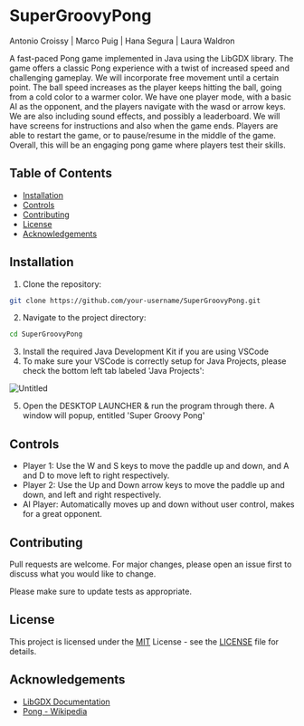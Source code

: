 # SuperGroovyPong

Antonio Croissy | Marco Puig | Hana Segura | Laura Waldron

A fast-paced Pong game implemented in Java using the LibGDX library. The game offers a classic Pong experience with a twist of increased speed and challenging gameplay. We will incorporate free movement until a certain point. The ball speed increases as the player keeps hitting the ball, going from a cold color to a warmer color. We have one player mode, with a basic AI as the opponent, and the players navigate with the wasd or arrow keys. We are also including sound effects, and possibly a leaderboard. We will have screens for instructions and also when the game ends. Players are able to restart the game, or to pause/resume in the middle of the game. Overall, this will be an engaging pong game where players test their skills.

## Table of Contents

- [Installation](#installation)
- [Controls](#controls)
- [Contributing](#contributing)
- [License](#license)
- [Acknowledgements](#acknowledgements)

## Installation

1. Clone the repository:

```bash
git clone https://github.com/your-username/SuperGroovyPong.git
```

2. Navigate to the project directory:

```bash
cd SuperGroovyPong
```

3. Install the required Java Development Kit if you are using VSCode
4. To make sure your VSCode is correctly setup for Java Projects, please check the bottom left tab labeled 'Java Projects':


![Untitled](https://github.com/Marco-Puig/SuperGroovyPong/assets/90495366/78363bce-2d95-41ff-bb2a-df5cb8d3d5e1)

5. Open the DESKTOP LAUNCHER & run the program through there. A window will popup, entitled 'Super Groovy Pong'

## Controls

- Player 1: Use the W and S keys to move the paddle up and down, and A and D to move left to right respectively.
- Player 2: Use the Up and Down arrow keys to move the paddle up and down, and left and right respectively.
- AI Player: Automatically moves up and down without user control, makes for a great opponent.

## Contributing

Pull requests are welcome. For major changes, please open an issue first to discuss what you would like to change.

Please make sure to update tests as appropriate.

## License

This project is licensed under the [MIT](https://opensource.org/licenses/MIT) License - see the [LICENSE](LICENSE) file for details.

## Acknowledgements

- [LibGDX Documentation](https://libgdx.com/dev/)
- [Pong - Wikipedia](https://en.wikipedia.org/wiki/Pong)
